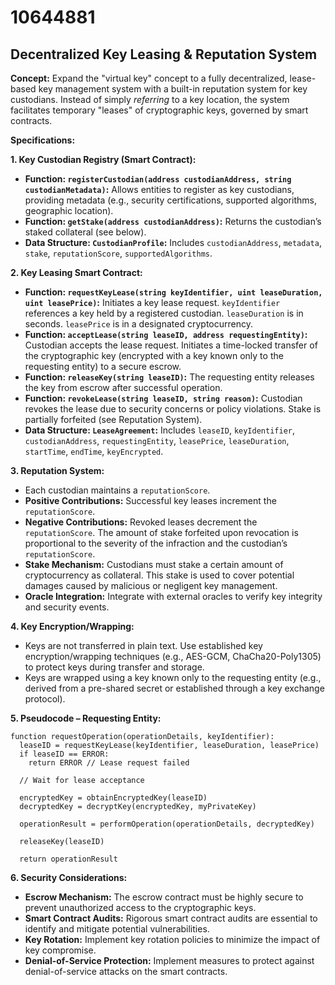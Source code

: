 # 10644881

## Decentralized Key Leasing & Reputation System

**Concept:** Expand the "virtual key" concept to a fully decentralized, lease-based key management system with a built-in reputation system for key custodians. Instead of simply *referring* to a key location, the system facilitates temporary "leases" of cryptographic keys, governed by smart contracts.

**Specifications:**

**1. Key Custodian Registry (Smart Contract):**

*   **Function: `registerCustodian(address custodianAddress, string custodianMetadata)`:** Allows entities to register as key custodians, providing metadata (e.g., security certifications, supported algorithms, geographic location).
*   **Function: `getStake(address custodianAddress)`:** Returns the custodian’s staked collateral (see below).
*   **Data Structure: `CustodianProfile`:**  Includes `custodianAddress`, `metadata`, `stake`, `reputationScore`, `supportedAlgorithms`.

**2. Key Leasing Smart Contract:**

*   **Function: `requestKeyLease(string keyIdentifier, uint leaseDuration, uint leasePrice)`:**  Initiates a key lease request. `keyIdentifier` references a key held by a registered custodian. `leaseDuration` is in seconds. `leasePrice` is in a designated cryptocurrency.
*   **Function: `acceptLease(string leaseID, address requestingEntity)`:** Custodian accepts the lease request.  Initiates a time-locked transfer of the cryptographic key (encrypted with a key known only to the requesting entity) to a secure escrow.
*   **Function: `releaseKey(string leaseID)`:**  The requesting entity releases the key from escrow after successful operation.
*   **Function: `revokeLease(string leaseID, string reason)`:** Custodian revokes the lease due to security concerns or policy violations.  Stake is partially forfeited (see Reputation System).
*   **Data Structure: `LeaseAgreement`:** Includes `leaseID`, `keyIdentifier`, `custodianAddress`, `requestingEntity`, `leasePrice`, `leaseDuration`, `startTime`, `endTime`, `keyEncrypted`.

**3. Reputation System:**

*   Each custodian maintains a `reputationScore`.
*   **Positive Contributions:** Successful key leases increment the `reputationScore`.
*   **Negative Contributions:** Revoked leases decrement the `reputationScore`.  The amount of stake forfeited upon revocation is proportional to the severity of the infraction and the custodian’s `reputationScore`.
*   **Stake Mechanism:** Custodians must stake a certain amount of cryptocurrency as collateral. This stake is used to cover potential damages caused by malicious or negligent key management.
*   **Oracle Integration:** Integrate with external oracles to verify key integrity and security events.

**4. Key Encryption/Wrapping:**

*   Keys are not transferred in plain text. Use established key encryption/wrapping techniques (e.g., AES-GCM, ChaCha20-Poly1305) to protect keys during transfer and storage.
*   Keys are wrapped using a key known only to the requesting entity (e.g., derived from a pre-shared secret or established through a key exchange protocol).

**5. Pseudocode – Requesting Entity:**

```
function requestOperation(operationDetails, keyIdentifier):
  leaseID = requestKeyLease(keyIdentifier, leaseDuration, leasePrice)
  if leaseID == ERROR:
    return ERROR // Lease request failed

  // Wait for lease acceptance

  encryptedKey = obtainEncryptedKey(leaseID)
  decryptedKey = decryptKey(encryptedKey, myPrivateKey)

  operationResult = performOperation(operationDetails, decryptedKey)

  releaseKey(leaseID)

  return operationResult
```

**6.  Security Considerations:**

*   **Escrow Mechanism:** The escrow contract must be highly secure to prevent unauthorized access to the cryptographic keys.
*   **Smart Contract Audits:** Rigorous smart contract audits are essential to identify and mitigate potential vulnerabilities.
*   **Key Rotation:** Implement key rotation policies to minimize the impact of key compromise.
*   **Denial-of-Service Protection:** Implement measures to protect against denial-of-service attacks on the smart contracts.